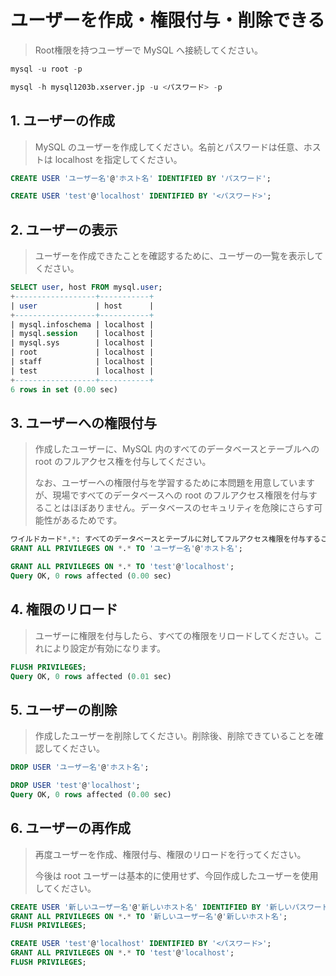 # ユーザーを作成・権限付与・削除できる
> Root権限を持つユーザーで MySQL へ接続してください。

```sql
mysql -u root -p

mysql -h mysql1203b.xserver.jp -u <パスワード> -p
```

## 1. ユーザーの作成
> MySQL のユーザーを作成してください。名前とパスワードは任意、ホストは localhost を指定してください。

```sql
CREATE USER 'ユーザー名'@'ホスト名' IDENTIFIED BY 'パスワード';

CREATE USER 'test'@'localhost' IDENTIFIED BY '<パスワード>';
```

## 2. ユーザーの表示
> ユーザーを作成できたことを確認するために、ユーザーの一覧を表示してください。

```sql
SELECT user, host FROM mysql.user;
+------------------+-----------+
| user             | host      |
+------------------+-----------+
| mysql.infoschema | localhost |
| mysql.session    | localhost |
| mysql.sys        | localhost |
| root             | localhost |
| staff            | localhost |
| test             | localhost |
+------------------+-----------+
6 rows in set (0.00 sec)
```

## 3. ユーザーへの権限付与
> 作成したユーザーに、MySQL 内のすべてのデータベースとテーブルへの root のフルアクセス権を付与してください。
>
> なお、ユーザーへの権限付与を学習するために本問題を用意していますが、現場ですべてのデータベースへの root のフルアクセス権限を付与することはほぼありません。データベースのセキュリティを危険にさらす可能性があるためです。

```sql
ワイルドカード*.*: すべてのデータベースとテーブルに対してフルアクセス権限を付与することを意味する
GRANT ALL PRIVILEGES ON *.* TO 'ユーザー名'@'ホスト名';

GRANT ALL PRIVILEGES ON *.* TO 'test'@'localhost';
Query OK, 0 rows affected (0.00 sec)
```

## 4. 権限のリロード
> ユーザーに権限を付与したら、すべての権限をリロードしてください。これにより設定が有効になります。

```sql
FLUSH PRIVILEGES;
Query OK, 0 rows affected (0.01 sec)
```

## 5. ユーザーの削除
> 作成したユーザーを削除してください。削除後、削除できていることを確認してください。

```sql
DROP USER 'ユーザー名'@'ホスト名';

DROP USER 'test'@'localhost';
Query OK, 0 rows affected (0.00 sec)
```

## 6. ユーザーの再作成
> 再度ユーザーを作成、権限付与、権限のリロードを行ってください。
>
> 今後は root ユーザーは基本的に使用せず、今回作成したユーザーを使用してください。

```sql
CREATE USER '新しいユーザー名'@'新しいホスト名' IDENTIFIED BY '新しいパスワード';
GRANT ALL PRIVILEGES ON *.* TO '新しいユーザー名'@'新しいホスト名';
FLUSH PRIVILEGES;

CREATE USER 'test'@'localhost' IDENTIFIED BY '<パスワード>';
GRANT ALL PRIVILEGES ON *.* TO 'test'@'localhost';
FLUSH PRIVILEGES;
```
